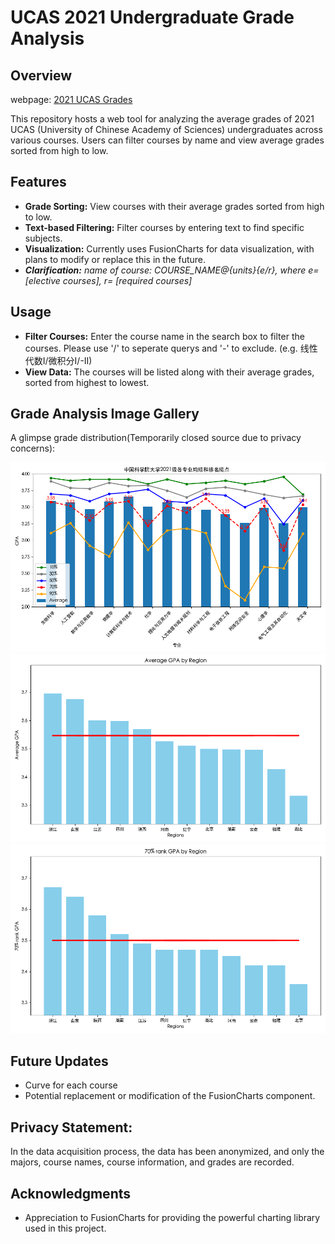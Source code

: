 # UCAS 2021 Undergraduate Grade Analysis

## Overview
webpage: [2021 UCAS Grades](https://sjj1017.github.io/ucourses/)

This repository hosts a web tool for analyzing the average grades of 2021 UCAS (University of Chinese Academy of Sciences) undergraduates across various courses. Users can filter courses by name and view average grades sorted from high to low.

## Features

- **Grade Sorting:** View courses with their average grades sorted from high to low.
- **Text-based Filtering:** Filter courses by entering text to find specific subjects.
- **Visualization:** Currently uses FusionCharts for data visualization, with plans to modify or replace this in the future.
- ***Clarification:** name of course: COURSE_NAME@{units}{e/r}, where e=[elective courses], r= [required courses]*

## Usage

- **Filter Courses:** Enter the course name in the search box to filter the courses. Please use '/' to seperate querys and '-' to exclude. (e.g. 线性代数I/微积分I/-II)
- **View Data:** The courses will be listed along with their average grades, sorted from highest to lowest.

## Grade Analysis Image Gallery

A glimpse grade distribution(Temporarily closed source due to privacy concerns):

![GPA Major distribution](GPA.png "GPA Major distribution")
![Region_Avg](region_avg.png "Region avg GPA distribution")
![Region70](region_median.png "Region 70%rank GPA distribution")

## Future Updates

- Curve for each course
- Potential replacement or modification of the FusionCharts component.

## Privacy Statement:
In the data acquisition process, the data has been anonymized, and only the majors, course names, course information, and grades are recorded.

## Acknowledgments
- Appreciation to FusionCharts for providing the powerful charting library used in this project.
